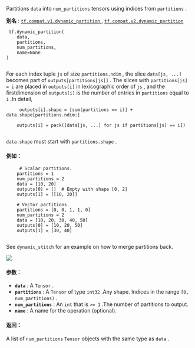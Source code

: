 Partitions  `data`  into  `num_partitions`  tensors using indices from  `partitions` .

**别名** : [ `tf.compat.v1.dynamic_partition` ](/api_docs/python/tf/dynamic_partition), [ `tf.compat.v2.dynamic_partition` ](/api_docs/python/tf/dynamic_partition)

```
 tf.dynamic_partition(
    data,
    partitions,
    num_partitions,
    name=None
)
 
```

For each index tuple  `js`  of size  `partitions.ndim` , the slice  `data[js, ...]` becomes part of  `outputs[partitions[js]]` .  The slices with  `partitions[js] = i` are placed in  `outputs[i]`  in lexicographic order of  `js` , and the firstdimension of  `outputs[i]`  is the number of entries in  `partitions`  equal to  `i` .In detail,

```
     outputs[i].shape = [sum(partitions == i)] + data.shape[partitions.ndim:]

    outputs[i] = pack([data[js, ...] for js if partitions[js] == i])
 
```

 `data.shape`  must start with  `partitions.shape` .

#### 例如：


```
     # Scalar partitions.
    partitions = 1
    num_partitions = 2
    data = [10, 20]
    outputs[0] = []  # Empty with shape [0, 2]
    outputs[1] = [[10, 20]]

    # Vector partitions.
    partitions = [0, 0, 1, 1, 0]
    num_partitions = 2
    data = [10, 20, 30, 40, 50]
    outputs[0] = [10, 20, 50]
    outputs[1] = [30, 40]
 
```

See  `dynamic_stitch`  for an example on how to merge partitions back.

![](https://tensorflow.google.cn/images/DynamicPartition.png)

#### 参数：
- **`data`** : A  `Tensor` .
- **`partitions`** : A  `Tensor`  of type  `int32` .Any shape.  Indices in the range  `[0, num_partitions)` .
- **`num_partitions`** : An  `int`  that is  `>= 1` .The number of partitions to output.
- **`name`** : A name for the operation (optional).


#### 返回：
A list of  `num_partitions`   `Tensor`  objects with the same type as  `data` .

